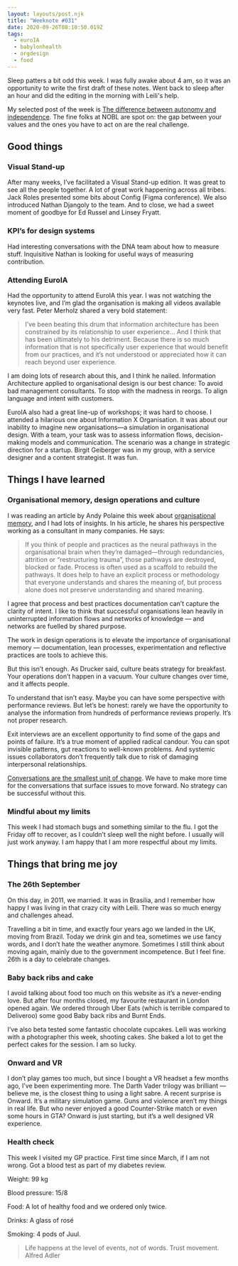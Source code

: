 ```yaml
---
layout: layouts/post.njk
title: "Weeknote #031"
date: 2020-09-26T08:10:50.019Z
tags:
  - euroIA
  - babylonhealth
  - orgdesign
  - food
---
```


Sleep patters a bit odd this week. I was fully awake about 4 am, so it was an opportunity to write the first draft of these notes. Went back to sleep after an hour and did the editing in the morning with Leili's help.

My selected post of the week is [The difference between autonomy and independence](https://academy.nobl.io/the-difference-between-autonomy-and-independence/). The fine folks at NOBL are spot on: the gap between your values and the ones you have to act on are the real challenge. 


## Good things

### Visual Stand-up

After many weeks, I’ve facilitated a Visual Stand-up edition. It was great to see all the people together. A lot of great work happening across all tribes. Jack Roles presented some bits about Config (Figma conference). We also introduced Nathan Djangoly to the team. And to close, we had a sweet moment of goodbye for Ed Russel and Linsey Fryatt.

### KPI’s for design systems

Had interesting conversations with the DNA team about how to measure stuff. Inquisitive Nathan is looking for useful ways of measuring contribution.

### Attending EuroIA

Had the opportunity to attend EuroIA this year. I was not watching the keynotes live, and I’m glad the organisation is making all videos available very fast. Peter Merholz shared a very bold statement:

> I’ve been beating this drum that information architecture has been constrained by its relationship to user experience… And I think that has been ultimately to his detriment. Because there is so much information that is not specifically user experience that would benefit from our practices, and it’s not understood or appreciated how it can reach beyond user experience.

I am doing lots of research about this, and I think he nailed. Information Architecture applied to organisational design is our best chance: To avoid bad management consultants. To stop with the madness in reorgs. To align language and intent with customers.

EuroIA also had a great line-up of workshops; it was hard to choose. I attended a hilarious one about Information X Organisation. It was about our inability to imagine new organisations—a simulation in organisational design. With a team, your task was to assess information flows, decision-making models and communication. The scenario was a change in strategic direction for a startup. Birgit Geiberger was in my group, with a service designer and a content strategist. It was fun.

## Things I have learned

### Organisational memory, design operations and culture

I was reading an article by Andy Polaine this week about [organisational memory](https://www.polaine.com/2020/02/organisational-amnesia/), and I had lots of insights. In his article, he shares his perspective working as a consultant in many companies. He says:

> If you think of people and practices as the neural pathways in the organisational brain when they’re damaged—through redundancies, attrition or “restructuring trauma”, those pathways are destroyed, blocked or fade. Process is often used as a scaffold to rebuild the pathways. It does help to have an explicit process or methodology that everyone understands and shares the meaning of, but process alone does not preserve understanding and shared meaning. 

I agree that process and best practices documentation can’t capture the clarity of intent. I like to think that successful organisations lean heavily in uninterrupted information flows and networks of knowledge — and networks are fuelled by shared purpose.

The work in design operations is to elevate the importance of organisational memory — documentation, lean processes, experimentation and reflective practices are tools to achieve this.

But this isn’t enough. As Drucker said, culture beats strategy for breakfast. Your operations don’t happen in a vacuum. Your culture changes over time, and it affects people.

To understand that isn’t easy. Maybe you can have some perspective with performance reviews. But let’s be honest: rarely we have the opportunity to analyse the information from hundreds of performance reviews properly. It’s not proper research.

Exit interviews are an excellent opportunity to find some of the gaps and points of failure. It’s a true moment of applied radical candour. You can spot invisible patterns, gut reactions to well-known problems. And systemic issues collaborators don’t frequently talk due to risk of damaging interpersonal relationships.

[Conversations are the smallest unit of change](https://timkastelle.org/blog/2020/09/a-conversation-is-the-smallest-unit-of-change/). We have to make more time for the conversations that surface issues to move forward. No strategy can be successful without this.

### Mindful about my limits

This week I had stomach bugs and something similar to the flu. I got the Friday off to recover, as I couldn’t sleep well the night before. I usually will just work anyway. I am happy that I am more respectful about my limits.


## Things that bring me joy

### The 26th September

On this day, in 2011, we married. It was in Brasília, and I remember how happy I was living in that crazy city with Leili. There was so much energy and challenges ahead.

Travelling a bit in time, and exactly four years ago we landed in the UK, moving from Brazil. Today we drink gin and tea, sometimes we use fancy words, and I don’t hate the weather anymore. Sometimes I still think about moving again, mainly due to the government incompetence. But I feel fine. 26th is a day to celebrate changes.

### Baby back ribs and cake

I avoid talking about food too much on this website as it’s a never-ending love. But after four months closed, my favourite restaurant in London opened again. We ordered through Uber Eats (which is terrible compared to Deliveroo) some good Baby back ribs and Burnt Ends.

I’ve also beta tested some fantastic chocolate cupcakes. Leili was working with a photographer this week, shooting cakes. She baked a lot to get the perfect cakes for the session. I am so lucky.

### Onward and VR

I don’t play games too much, but since I bought a VR headset a few months ago, I’ve been experimenting more. The Darth Vader trilogy was brilliant — believe me, is the closest thing to using a light sabre. A recent surprise is Onward. It’s a military simulation game. Guns and violence aren’t my things in real life. But who never enjoyed a good Counter-Strike match or even some hours in GTA? Onward is just starting, but it’s a well designed VR experience.

### Health check

This week I visited my GP practice. First time since March, if I am not wrong. Got a blood test as part of my diabetes review.

Weight: 99 kg

Blood pressure: 15/8

Food: A lot of healthy food and we ordered only twice.

Drinks: A glass of rosé

Smoking: 4 pods of Juul.

> Life happens at the level of events, not of words. Trust movement. Alfred Adler
